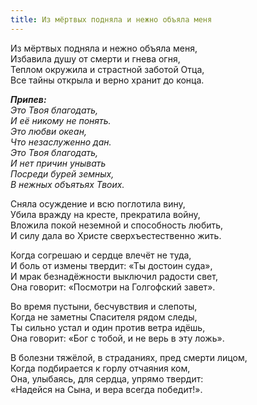 ```yaml
---
title: Из мёртвых подняла и нежно объяла меня
---
```


Из мёртвых подняла и нежно объяла меня,  
Избавила душу от смерти и гнева огня,  
Теплом окружила и страстной заботой Отца,  
Все тайны открыла и верно хранит до конца.

*__Припев:__  
Это Твоя благодать,  
И её никому не понять.  
Это любви океан,  
Что незаслуженно дан.  
Это Твоя благодать,  
И нет причин унывать  
Посреди бурей земных,  
В нежных объятьях Твоих.* 

Сняла осуждение и всю поглотила вину,  
Убила вражду на кресте, прекратила войну,  
Вложила покой неземной и способность любить,  
И силу дала во Христе сверхъестественно жить.

Когда согрешаю и сердце влечёт не туда,  
И боль от измены твердит: «Ты достоин суда»,  
И мрак безнадёжности выключил радости свет,  
Она говорит: «Посмотри на Голгофский завет».

Во время пустыни, бесчувствия и слепоты,  
Когда не заметны Спасителя рядом следы,  
Ты сильно устал и один против ветра идёшь,  
Она говорит: «Бог с тобой, и не верь в эту ложь».

В болезни тяжёлой, в страданиях, пред смерти лицом,  
Когда подбирается к горлу отчаяния ком,  
Она, улыбаясь, для сердца, упрямо твердит:  
«Надейся на Сына, и вера всегда победит!».
